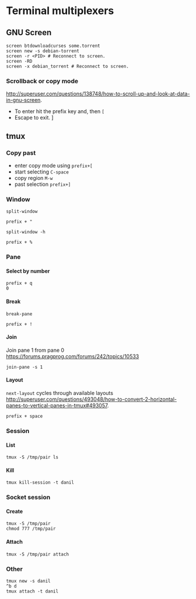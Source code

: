 <!-- -*- coding: utf-8-unix; -*-
     Danil Kutkevich's reference cards <http://kutkevich.org/rc>.
     Copyright (C) 2007, 2008, 2009, 2010 Danil Kutkevich <danil@kutkevich.org>

     This reference cards is licensed under the Creative Commons
     Attribution-Share Alike 3.0 Unported License. To view a copy of this
     license, see the COPYING file or visit
     <http://creativecommons.org/licenses/by-sa/3.0/> or send a letter to
     Creative Commons, 171 Second Street, Suite 300, San Francisco,
     California, 94105, USA. -->

Terminal multiplexers
=====================

GNU Screen
----------

    screen btdownloadcurses some.torrent
    screen new -s debian-torrent
    screen -r <PID> # Reconnect to screen.
    screen -RD
    screen -x debian_torrent # Reconnect to screen.

### Scrollback or copy mode

<http://superuser.com/questions/138748/how-to-scroll-up-and-look-at-data-in-gnu-screen>.

* To enter hit the prefix key and, then `[`
* Escape to exit.
]

tmux
----

### Copy past

* enter copy mode using `prefix+[`
* start selecting `C-space`
* copy region `M-w`
* past selection `prefix+]`

### Window

`split-window`

    prefix + "

`split-window -h`

    prefix + %

### Pane

#### Select by number

    prefix + q
    0

#### Break

`break-pane`

    prefix + !

#### Join

Join pane 1 from pane 0 <https://forums.pragprog.com/forums/242/topics/10533>

    join-pane -s 1

#### Layout

`next-layout` cycles through available layouts
<http://superuser.com/questions/493048/how-to-convert-2-horizontal-panes-to-vertical-panes-in-tmux#493057>.

    prefix + space

### Session

#### List

    tmux -S /tmp/pair ls

#### Kill

    tmux kill-session -t danil

### Socket session

#### Create

    tmux -S /tmp/pair
    chmod 777 /tmp/pair

#### Attach

    tmux -S /tmp/pair attach

### Other

    tmux new -s danil
    ^b d
    tmux attach -t danil
